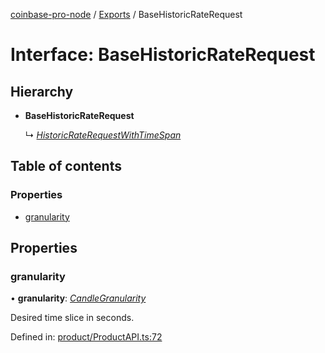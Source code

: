 [coinbase-pro-node](../README.md) / [Exports](../modules.md) / BaseHistoricRateRequest

# Interface: BaseHistoricRateRequest

## Hierarchy

- **BaseHistoricRateRequest**

  ↳ [_HistoricRateRequestWithTimeSpan_](historicraterequestwithtimespan.md)

## Table of contents

### Properties

- [granularity](basehistoricraterequest.md#granularity)

## Properties

### granularity

• **granularity**: [_CandleGranularity_](../enums/candlegranularity.md)

Desired time slice in seconds.

Defined in: [product/ProductAPI.ts:72](https://github.com/bennycode/coinbase-pro-node/blob/a2d34d0/src/product/ProductAPI.ts#L72)
